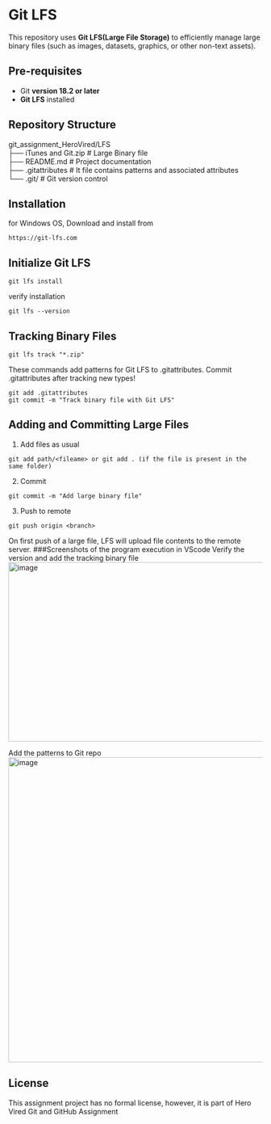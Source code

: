 # Git LFS

This repository uses **Git LFS(Large File Storage)** to efficiently manage large binary files (such as images, datasets, graphics, or other non-text assets).

## Pre-requisites
- Git **version 18.2 or later**
- **Git LFS** installed

## Repository Structure
git_assignment_HeroVired/LFS
<br>├── iTunes and Git.zip  # Large Binary file
<br>├── README.md           # Project documentation
<br>├── .gitattributes      # It file contains patterns and associated attributes
<br>└── .git/               # Git version control

## Installation
for Windows OS, Download and install from
```
https://git-lfs.com
```
## Initialize Git LFS  
```
git lfs install
```
verify installation
```
git lfs --version
```

## Tracking Binary Files
```
git lfs track "*.zip"
```
These commands add patterns for Git LFS to .gitattributes.
Commit .gitattributes after tracking new types!

```
git add .gitattributes
git commit -m "Track binary file with Git LFS"
```
## Adding and Committing Large Files
1. Add files as usual
```
git add path/<fileame> or git add . (if the file is present in the same folder)
````
2. Commit
```
git commit -m "Add large binary file"
```
3. Push to remote
```
git push origin <branch>
```
On first push of a large file, LFS will upload file contents to the remote server.
###Screenshots of the program execution in VScode
Verify the version and add the tracking binary file
<img width="940" height="355" alt="image" src="https://github.com/user-attachments/assets/3aa376e6-02dd-4200-b24c-a8a5be61da30" />

Add the patterns to Git repo
<img width="940" height="604" alt="image" src="https://github.com/user-attachments/assets/393e3d2d-e8dc-4b7c-94e3-9558cdf90bae" />



## License
This assignment project has no formal license, however, it is part of Hero Vired Git and GitHub Assignment
